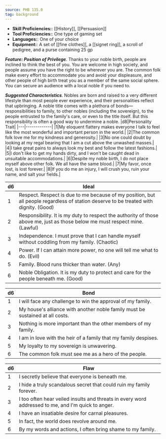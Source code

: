 ```yaml
---
source: PHB 135.0
tag: background
---
```



- **Skill Proficiencies:**: [[History]], [[Persuasion]]
- **Tool Proficiencies:**: One type of gaming set
- **Languages:**: One of your choice
- **Equipment:**: A set of [[fine clothes]], a [[signet ring]], a scroll of pedigree, and a purse containing 25 gp


**_Feature: Position of Privilege_**. Thanks to your noble birth, people are inclined to think the best of you. You are welcome in high society, and people assume you have the right to be wherever you are. The common folk make every effort to accommodate you and avoid your displeasure, and other people of high birth treat you as a member of the same social sphere. You can secure an audience with a local noble if you need to.

**_Suggested Characteristics_**. Nobles are born and raised to a very different lifestyle than most people ever experience, and their personalities reflect that upbringing. A noble title comes with a plethora of bonds—responsibilities to family, to other nobles (including the sovereign), to the people entrusted to the family's care, or even to the title itself. But this responsibility is often a good way to undermine a noble.
|d8|Personality Trait|
|---|-------------|
|1|My eloquent flattery makes everyone I talk to feel like the most wonderful and important person in the world.|
|2|The common folk love me for my kindness and generosity.|
|3|No one could doubt by looking at my regal bearing that I am a cut above the unwashed masses.|
|4|I take great pains to always look my best and follow the latest fashions.|
|5|I don't like to get my hands dirty, and I won't be caught dead in unsuitable accommodations.|
|6|Despite my noble birth, I do not place myself above other folk. We all have the same blood.|
|7|My favor, once lost, is lost forever.|
|8|If you do me an injury, I will crush you, ruin your name, and salt your fields.|

|d6|Ideal|
|---|-------------|
|1|Respect. Respect is due to me because of my position, but all people regardless of station deserve to be treated with dignity. (Good)|
|2|Responsibility. It is my duty to respect the authority of those above me, just as those below me must respect mine. (Lawful)|
|3|Independence. I must prove that I can handle myself without coddling from my family. (Chaotic)|
|4|Power. If I can attain more power, no one will tell me what to do. (Evil)|
|5|Family. Blood runs thicker than water. (Any)|
|6|Noble Obligation. It is my duty to protect and care for the people beneath me. (Good)|

|d6|Bond|
|---|-------------|
|1|I will face any challenge to win the approval of my family.|
|2|My house's alliance with another noble family must be sustained at all costs.|
|3|Nothing is more important than the other members of my family.|
|4|I am in love with the heir of a family that my family despises.|
|5|My loyalty to my sovereign is unwavering.|
|6|The common folk must see me as a hero of the people.|

|d6|Flaw|
|---|-------------|
|1|I secretly believe that everyone is beneath me.|
|2|I hide a truly scandalous secret that could ruin my family forever.|
|3|I too often hear veiled insults and threats in every word addressed to me, and I'm quick to anger.|
|4|I have an insatiable desire for carnal pleasures.|
|5|In fact, the world does revolve around me.|
|6|By my words and actions, I often bring shame to my family.|


